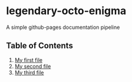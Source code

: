 # legendary-octo-enigma
A simple github-pages documentation pipeline

## Table of Contents

1. [My first file](file1.md)
1. [My second file](file2.md)
1. [My third file](file3.md)
